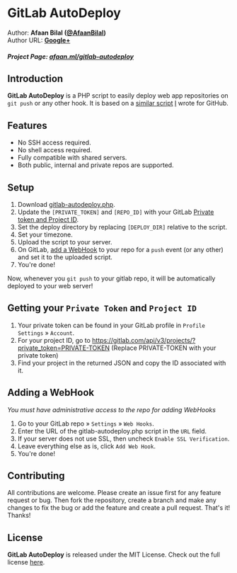 GitLab AutoDeploy
==============

Author: **Afaan Bilal ([@AfaanBilal](https://github.com/AfaanBilal))**   
Author URL: **[Google+][1]**

##### Project Page: [afaan.ml/gitlab-autodeploy](https://afaan.ml/gitlab-autodeploy)

## Introduction
**GitLab AutoDeploy** is a PHP script to easily deploy web app repositories on `git push` or 
any other hook. It is based on a [similar script][2] [I][1] wrote for GitHub.

## Features
- No SSH access required.
- No shell access required.
- Fully compatible with shared servers.
- Both public, internal and private repos are supported.

## Setup
1. Download [gitlab-autodeploy.php](gitlab-autodeploy.php).
2. Update the `[PRIVATE_TOKEN]` and `[REPO_ID]` with your GitLab [Private token and Project ID][3].
3. Set the deploy directory by replacing `[DEPLOY_DIR]` relative to the script.
4. Set your timezone.
5. Upload the script to your server.
6. On GitLab, [add a WebHook][4] to your repo for a `push` event (or any other) and
set it to the uploaded script.
7. You're done!

Now, whenever you `git push` to your gitlab repo, it will be automatically deployed
to your web server!

## Getting your `Private Token` and `Project ID`
1. Your private token can be found in your GitLab profile in `Profile Settings` &raquo; `Account`. 
2. For your project ID, go to https://gitlab.com/api/v3/projects/?private_token=PRIVATE-TOKEN 
(Replace PRIVATE-TOKEN with your private token)
3. Find your project in the returned JSON and copy the ID associated with it.


## Adding a WebHook
*You must have administrative access to the repo for adding WebHooks*

1. Go to your GitLab repo &raquo; `Settings` &raquo; `Web Hooks`.  
2. Enter the URL of the gitlab-autodeploy.php script in the `URL` field.  
3. If your server does not use SSL, then uncheck `Enable SSL Verification`.  
4. Leave everything else as is, click `Add Web Hook`.  
5. You're done!  

## Contributing
All contributions are welcome. Please create an issue first for any feature request
or bug. Then fork the repository, create a branch and make any changes to fix the bug 
or add the feature and create a pull request. That's it!
Thanks!

## License
**GitLab AutoDeploy** is released under the MIT License.
Check out the full license [here](LICENSE).

[1]: https://google.com/+AfaanBilal                   "Afaan Bilal"
[2]: https://github.com/AfaanBilal/github-autodeploy  "GitHub AutoDeploy"
[3]: #getting-your-private-token-and-project-id       "Getting your Private Token and Project ID"
[4]: #adding-a-webhook                                "Adding a WebHook"
